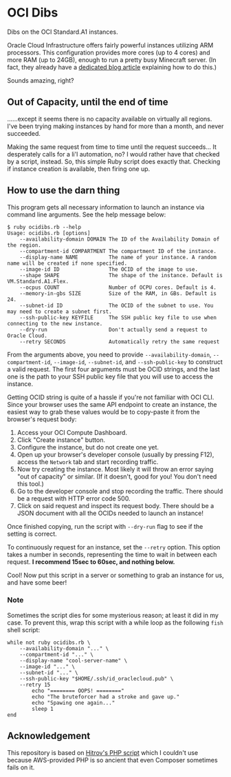 # OCI Dibs

Dibs on the OCI Standard.A1 instances.

Oracle Cloud Infrastructure offers fairly powerful instances utilizing ARM processors.
This configuration provides more cores (up to 4 cores) and more RAM (up to 24GB), enough to run a pretty busy Minecraft server.
(In fact, they already have a [dedicated blog article](https://blogs.oracle.com/developers/post/how-to-set-up-and-run-a-really-powerful-free-minecraft-server-in-the-cloud) explaining how to do this.)

Sounds amazing, right?


## Out of Capacity, until the end of time

......except it seems there is no capacity available on virtually all regions.
I've been trying making instances by hand for more than a month, and never succeeded.

Making the same request from time to time until the request succeeds...
It desperately calls for a li'l automation, no? I would rather have that checked by a script, instead.
So, this simple Ruby script does exactly that. Checking if instance creation is available, then firing one up.


## How to use the darn thing

This program gets all necessary information to launch an instance via command line arguments.
See the help message below:
```
$ ruby ocidibs.rb --help
Usage: ocidibs.rb [options]                                        
    --availability-domain DOMAIN The ID of the Availability Domain of the region.
    --compartment-id COMPARTMENT The compartment ID of the instance.
    --display-name NAME          The name of your instance. A random name will be created if none specified.
    --image-id ID                The OCID of the image to use.
    --shape SHAPE                The shape of the instance. Default is VM.Standard.A1.Flex.
    --ocpus COUNT                Number of OCPU cores. Default is 4.
    --memory-in-gbs SIZE         Size of the RAM, in GBs. Default is 24.
    --subnet-id ID               The OCID of the subnet to use. You may need to create a subnet first.
    --ssh-public-key KEYFILE     The SSH public key file to use when connecting to the new instance.
    --dry-run                    Don't actually send a request to Oracle Cloud.
    --retry SECONDS              Automatically retry the same request
```

From the arguments above, you need to provide `--availability-domain`, `--compartment-id`, `--image-id`, `--subnet-id`, and `--ssh-public-key` to construct a valid request.
The first four arguments must be OCID strings, and the last one is the path to your SSH public key file that you will use to access the instance.

Getting OCID string is quite of a hassle if you're not familiar with OCI CLI.
Since your browser uses the same API endpoint to create an instance, the easiest way to grab these values would be to copy-paste it from the browser's request body:

1. Access your OCI Compute Dashboard.
2. Click "Create instance" button.
3. Configure the instance, but do not create one yet.
4. Open up your browser's developer console (usually by pressing F12), access the `Network` tab and start recording traffic.
5. Now try creating the instance. Most likely it will throw an error saying "out of capacity" or similar. (If it doesn't, good for you! You don't need this tool.)
6. Go to the developer console and stop recording the traffic. There should be a request with HTTP error code 500.
7. Click on said request and inspect its request body. There should be a JSON document with all the OCIDs needed to launch an instance!

Once finished copying, run the script with `--dry-run` flag to see if the setting is correct.

To continuously request for an instance, set the `--retry` option.
This option takes a number in seconds, representing the time to wait in between each request. **I recommend 15sec to 60sec, and nothing below.**

Cool! Now put this script in a server or something to grab an instance for us, and have some beer!

### Note

Sometimes the script dies for some mysterious reason; at least it did in my case.
To prevent this, wrap this script with a while loop as the following `fish` shell script:
```fish
while not ruby ocidibs.rb \
    --availability-domain "..." \
    --compartment-id "..." \
    --display-name "cool-server-name" \
    --image-id "..." \
    --subnet-id "..." \
    --ssh-public-key "$HOME/.ssh/id_oraclecloud.pub" \
    --retry 15
        echo "======== OOPS! ========"
        echo "The bruteforcer had a stroke and gave up."
        echo "Spawing one again..."
        sleep 1
end
```


## Acknowledgement

This repository is based on [Hitrov's PHP script](https://github.com/hitrov/oci-arm-host-capacity) which I couldn't use because AWS-provided PHP is so ancient that even Composer sometimes fails on it.
